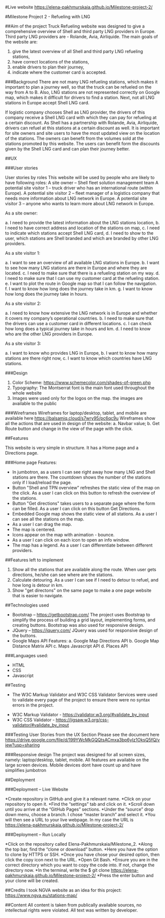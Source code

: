 #Live website https://elena-pakhmurskaia.github.io/Milestone-project-2/

#Milestone Project 2 - Refueling with LNG

##Aim of the project
Truck Refueling website was designed to give a comprehensive overview of Shell and third party LNG providers in Europe. Third party LNG providers are - Rolande, Avia, Airliquide. 
The main goals of the website are:
1.	give the latest overview of all Shell and third party LNG refueling stations,
2.	have correct locations of the stations,
3.	enable drivers to plan their journey,
4.	indicate where the customer card is accepted. 

###Background
There are not many LNG refueling stations, which makes it important to plan a journey well, so that the truck can be refueled on the way from A to B. 
Also, LNG stations are not represented correctly on Google map, which makes it difficult for drivers to find a station. 
Next, not all LNG stations in Europe accept Shell LNG card.

If logistic company chooses Shell as LNG provider, the drivers of this company receive a Shell LNG card with which they can pay for refueling at a certain discount. 
As Shell has a partnership with Rolande, Avia, Airliquide, drivers can refuel at this stations at a certain discount as well. 
It is important for site owners and site users to have the most updated view on the location of the stations. 
The owners can benefit from the volumes sold at the stations promoted by this website. 
The users can benefit form the discounts given by the Shell LNG card and can plan their journey better.

##UX

###User stories

User stories by roles
This website will be used by people who are likely to have following roles:
A site owner – Shell fleet solution management team
A potential site visitor 1 – truck driver who has an international route (within Europe).
A potential site visitor 2 – fleet manager of a logistics company that needs more information about LNG network in Europe.
A potential site visitor 3 – anyone who wants to learn more about LNG network in Europe.

As a site owner:

a.	I need to provide the latest information about the LNG stations location,
b.	I need to have correct address and location of the stations on map,
c.	I need to indicate which stations accept Shell LNG card,
d.	I need to show to the user, which stations are Shell branded and which are branded by other LNG providers.

As a site visitor 1:

a.	I want to see an overview of all available LNG stations in Europe. 
b.	I want to see how many LNG stations are there in Europe and where they are located.
c.	I need to make sure that there is a refueling station on my way.
d.	I need to make sure that I can use my customer card at the refueling station.
e.	I want to plot the route in Google map so that I can follow the navigation.
f.	I want to know how long does the journey take in km.
g.	I want to know how long does the journey take in hours.

As a site visitor 2:

a.	I need to know how extensive the LNG network is in Europe and whether it covers my company’s operational countries.
b.	I need to make sure that the drivers can use a customer card in different locations. 
c.	I can check how long does a typical journey take in hours and km.
d.	I need to know who are the other LNG providers in Europe.

As a site visitor 3:

a.	I want to know who provides LNG in Europe,
b.	I want to know how many stations are there right now,
c.	I want to know which countries have LNG stations.

###Design
1. Color Scheme: https://www.schemecolor.com/shades-of-green.php
2. Typography: The Montserrat font is the main font used throughout the whole website 
3. Images were used only for the logos on the map. the images are available to the public


###Wireframes
Wireframes for laptop/desktop, tablet, and mobile are available here https://balsamiq.cloud/s7wry95/pc6qc9u
Wireframes show all the actions that are used in design of the website: 
a. Navbar value;
b. Get Route button and change in the view of the page with the click.

##Features

This website is very simple in structure. It has a Home page and a Directions page.

###Home page Features:
* In jumbotron, as a users  I can see right away how many LNG and Shell stations are there. 
The countdown shows the number of the stations only if I load/reload the page. 
* Button "Shell and TPN overview" refreshes the static view of the map on the click. 
As a user I can click on this button to refresh the overview of the stations.
* Button "Get directions" takes users to a separate page where the form can be filled. 
As a user I can click on this button Get Directions.
* Embedded Google map shows the static view of all stations.
As a user I can see all the stations on the map.
* As a user I can drag the map.
* The map is centered.
* Icons appear on the map with animation - bounce.
* As a user I can click on each icon to open an info window.
* The map has a legend. As a user I can differentiate between different providers.

##Features left to implement
1. Show all the stations that are available along the route. When user gets directions, he/she can see where are the stations.
2. Calculate detouring. As a user I can see if I need to detour to refuel, and how long is detour in km.
3. Show "get directons" on the same page to make a one page website that is easier to navigate.

##Technologies used

- Bootstrap – https://getbootstrap.com/
The project uses Bootstrap to simplify the process of building a grid layout, implementing forms, and creating buttons. 
Bootstrap was also used for responsive design.
- JQuery – https://jquery.com/
JQuery was used for responsive design of the buttons.
- Google Maps API Features:
a. Google Map Directions API
b. Google Map Distance Matrix API
c. Maps Javascript API
d. Places API

###Languages used:

- HTML
- CSS
- Javascript

##Testing

* The W3C Markup Validator and W3C CSS Validator Services were used to validate every page of the project to ensure there were no syntax errors in the project.

- W3C Markup Validator - https://validator.w3.org/#validate_by_input
- W3C CSS Validator - https://jigsaw.w3.org/css-validator/#validate_by_input

###Testing User Stories from the UX Section
Please see the document here https://drive.google.com/file/d/199YWcMkGQQtsACmxa3bp6yIz1OksQ5fQ/view?usp=sharing

###Responsive design
The project was designed for all screen sizes, namely: laptop/desktop, tablet, mobile. 
All features are available on the large screen devices. Mobile devices dont have count up and have simplifies jumbotron

##Deployment

###Deployment – Live Website

*Create repository in GitHub and give it a relevant name.
*Click on your repository to open it.
*Find the “settings” tab and click on it.
*Scroll down until you arrive at the “GitHub Pages” sections.
*Under the “source” drop down menu, choose a branch. I chose “master branch” and select it.
*You will then see a URL to your live webpage. In my case the URL is https://elena-pakhmurskaia.github.io/Milestone-project-2/

###Deployment – Run Locally

*Click on the repository called Elena-Pakhmurskaia/Milestone_2.
*Along the top bar, find the “clone or download” button.
*Here you have the option to clone by HTTPS or SSH.
*Once you have chose your desired option, then click the copy icon next to the URL.
*Open Git Bash.
*Ensure you are in the correct directory which you want to copy the code into. If not, change the directory now.
*In the terminal, write the $ git clone https://elena-pakhmurskaia.github.io/Milestone-project-2/
*Press the enter button and your clone will be created.


##Credits
I took NGVA website as an idea for this project: https://www.ngva.eu/stations-map/

##Content
All content is taken from publically available sources, no intellectual rights were violated. All text was written by developer.
